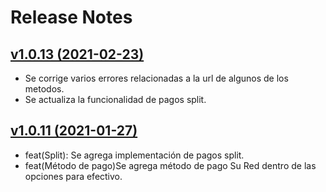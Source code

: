 # Release Notes

## [v1.0.13 (2021-02-23)](https://github.com/epayco/sdk-.net/compare/v1.0.11...v1.0.13)

- Se corrige varios errores relacionadas a la url de algunos de los metodos.
- Se actualiza la funcionalidad de pagos split.

## [v1.0.11 (2021-01-27)](https://github.com/epayco/sdk-.net/compare/v1.0.0...v1.0.11)

- feat(Split): Se agrega implementación de pagos split.
- feat(Método de pago)Se agrega método de pago Su Red dentro de las opciones para efectivo.